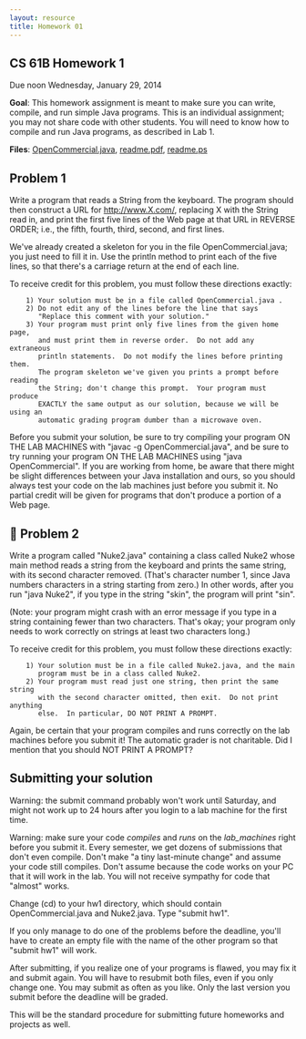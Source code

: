 ```yaml
---
layout: resource
title: Homework 01
---
```

CS 61B  Homework 1
-------------
Due noon Wednesday, January 29, 2014

**Goal**: This homework assignment is meant to make sure you can write, compile, and run
simple Java programs.  This is an individual assignment; you may not share
code with other students.  You will need to know how to compile and run Java
programs, as described in Lab 1.

**Files**: <a href="OpenCommercial.java">OpenCommercial.java</a>, <a href="readme.pdf">readme.pdf</a>, <a href="readme.ps">readme.ps</a>

Problem 1
---------
Write a program that reads a String from the keyboard.  The program should then
construct a URL for http://www.X.com/, replacing X with the String read in, and
print the first five lines of the Web page at that URL in REVERSE ORDER; i.e.,
the fifth, fourth, third, second, and first lines.

We've already created a skeleton for you in the file OpenCommercial.java; you
just need to fill it in.  Use the println method to print each of the five
lines, so that there's a carriage return at the end of each line.

To receive credit for this problem, you must follow these directions exactly:

        1) Your solution must be in a file called OpenCommercial.java .
        2) Do not edit any of the lines before the line that says 
           "Replace this comment with your solution."
        3) Your program must print only five lines from the given home page,
           and must print them in reverse order.  Do not add any extraneous
           println statements.  Do not modify the lines before printing them.
           The program skeleton we've given you prints a prompt before reading
           the String; don't change this prompt.  Your program must produce
           EXACTLY the same output as our solution, because we will be using an
           automatic grading program dumber than a microwave oven.

Before you submit your solution, be sure to try compiling your program ON THE
LAB MACHINES with "javac -g OpenCommercial.java", and be sure to try running
your program ON THE LAB MACHINES using "java OpenCommercial".  If you are
working from home, be aware that there might be slight differences between your
Java installation and ours, so you should always test your code on the lab
machines just before you submit it.  No partial credit will be given for
programs that don't produce a portion of a Web page.


Problem 2
---------
Write a program called "Nuke2.java" containing a class called Nuke2 whose main
method reads a string from the keyboard and prints the same string, with its
second character removed.  (That's character number 1, since Java numbers
characters in a string starting from zero.)  In other words, after you run
"java Nuke2", if you type in the string "skin", the program will print "sin".

(Note:  your program might crash with an error message if you type in a string
containing fewer than two characters.  That's okay; your program only needs to
work correctly on strings at least two characters long.)

To receive credit for this problem, you must follow these directions exactly:

        1) Your solution must be in a file called Nuke2.java, and the main
           program must be in a class called Nuke2.
        2) Your program must read just one string, then print the same string
           with the second character omitted, then exit.  Do not print anything
           else.  In particular, DO NOT PRINT A PROMPT.

Again, be certain that your program compiles and runs correctly on the lab
machines before you submit it!  The automatic grader is not charitable.
Did I mention that you should NOT PRINT A PROMPT?

Submitting your solution
------------------------
Warning:  the submit command probably won't work until Saturday, and might not
work up to 24 hours after you login to a lab machine for the first time.

Warning:  make sure your code _compiles_ and _runs_ on the _lab_machines_ right
before you submit it.  Every semester, we get dozens of submissions that don't
even compile.  Don't make "a tiny last-minute change" and assume your code
still compiles.  Don't assume because the code works on your PC that it will
work in the lab.  You will not receive sympathy for code that "almost" works.

Change (cd) to your hw1 directory, which should contain OpenCommercial.java and
Nuke2.java.  Type "submit hw1".

If you only manage to do one of the problems before the deadline, you'll have
to create an empty file with the name of the other program so that "submit hw1"
will work.

After submitting, if you realize one of your programs is flawed, you may fix
it and submit again.  You will have to resubmit both files, even if you only
change one.  You may submit as often as you like.  Only the last version you
submit before the deadline will be graded.

This will be the standard procedure for submitting future homeworks and
projects as well.
